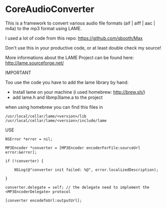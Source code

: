 # CoreAudioConverter
This is a framework to convert various audio file formats (aif | aiff | aac | m4a) to the mp3 format using LAME.

I used a lot of code from this repo: https://github.com/sbooth/Max

Don't use this in your productive code, or at least double check my source!

More informations about the LAME Project can be found here: http://lame.sourceforge.net/

IMPORTANT

Too use the code you have to add the lame library by hand:

- Install lame on your machine (i used homebrew: http://brew.sh/)
- add lame.h and libmp3lame.a to the project 

when using homebrew you can find this files in

    /usr/local/cellar/lame/<version>/lib
    /usr/local/cellar/lame/<version>/include/lame

USE

    NSError *error = nil;

    MP3Encoder *converter = [MP3Encoder encoderForFile:sourceUrl error:&error];

    if (!converter) {

        NSLog(@"converter init failed: %@", error.localizedDescription);
  
    }

    converter.delegate = self; // the delegate need to implement the <MP3EncoderDelegate> protocol

    [converter encodeToUrl:outputUrl];
    
    
